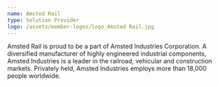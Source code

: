 ```yaml
---
name: Amsted Rail
type: Solution Provider
logo: /assets/member-logos/logo_Amsted Rail.jpg
---
```

Amsted Rail is proud to be a part of Amsted Industries Corporation. A diversified manufacturer of highly engineered industrial components, Amsted Industries is a leader in the railroad, vehicular and construction markets. Privately held, Amsted Industries employs more than 18,000 people worldwide.